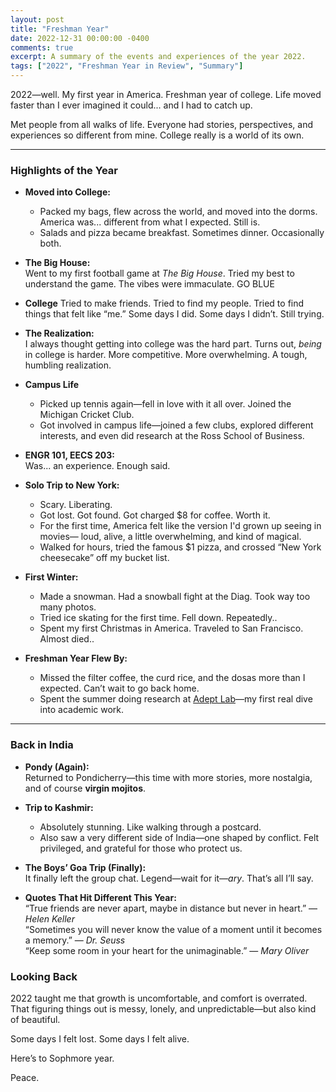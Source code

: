 ```yaml
---
layout: post
title: "Freshman Year"
date: 2022-12-31 00:00:00 -0400
comments: true
excerpt: A summary of the events and experiences of the year 2022.
tags: ["2022", "Freshman Year in Review", "Summary"]
---
```


2022—well. My first year in America. Freshman year of college. Life moved faster than I ever imagined it could... and I had to catch up.

Met people from all walks of life. Everyone had stories, perspectives, and experiences so different from mine. College really is a world of its own.

---

### Highlights of the Year

- **Moved into College:**  
   - Packed my bags, flew across the world, and moved into the dorms. America was... different from what I expected. Still is.
   - Salads and pizza became breakfast. Sometimes dinner. Occasionally both.

- **The Big House:**  
  Went to my first football game at *The Big House*. Tried my best to understand the game. The vibes were immaculate.
  GO BLUE

- **College**
  Tried to make friends. Tried to find my people. Tried to find things that felt like “me.” Some days I did. Some days I didn’t. Still trying.

- **The Realization:**  
  I always thought getting into college was the hard part. Turns out, *being* in college is harder. More competitive. More overwhelming. A tough, humbling realization.

- **Campus Life**  
   - Picked up tennis again—fell in love with it all over. Joined the Michigan Cricket Club.
   - Got involved in campus life—joined a few clubs, explored different interests, and even did research at the Ross School of Business. 

- **ENGR 101, EECS 203:**  
  Was... an experience. Enough said.

- **Solo Trip to New York:**  
   - Scary. Liberating. 
   - Got lost. Got found. Got charged $8 for coffee. Worth it.
   - For the first time, America felt like the version I'd grown up seeing in movies— loud, alive, a little overwhelming, and kind of magical.  
   - Walked for hours, tried the famous $1 pizza, and crossed “New York cheesecake” off my bucket list.  

- **First Winter:**  
   - Made a snowman. Had a snowball fight at the Diag. Took way too many photos. 
   - Tried ice skating for the first time. Fell down. Repeatedly..
   - Spent my first Christmas in America. Traveled to San Francisco. Almost died.. 

- **Freshman Year Flew By:**  
   - Missed the filter coffee, the curd rice, and the dosas more than I expected. Can’t wait to go back home.  
   - Spent the summer doing research at [Adept Lab](https://porvesh.github.io/experience/)—my first real dive into academic work.

---

### Back in India

- **Pondy (Again):**  
  Returned to Pondicherry—this time with more stories, more nostalgia, and of course **virgin mojitos**.

- **Trip to Kashmir:**  
   - Absolutely stunning. Like walking through a postcard.  
   - Also saw a very different side of India—one shaped by conflict. Felt privileged, and grateful for those who protect us.

- **The Boys’ Goa Trip (Finally):**  
  It finally left the group chat. Legend—wait for it—*ary*. That’s all I’ll say.

- **Quotes That Hit Different This Year:**  
    “True friends are never apart, maybe in distance but never in heart.” — *Helen Keller*  
    “Sometimes you will never know the value of a moment until it becomes a memory.” — *Dr. Seuss*  
    “Keep some room in your heart for the unimaginable.” — *Mary Oliver*


### Looking Back

2022 taught me that growth is uncomfortable, and comfort is overrated. That figuring things out is messy, lonely, and unpredictable—but also kind of beautiful.

Some days I felt lost. Some days I felt alive. 

Here’s to Sophmore year. 

Peace.
